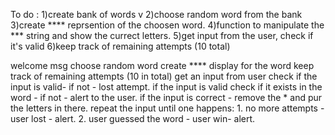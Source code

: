 To do :
1)create bank of words  v
2)choose random word from the bank
3)create **** reprsention of the choosen word.
4)function to manipulate the *** string and show the currect letters.
5)get input from the user, check if it's valid 
6)keep track of remaining attempts (10 total)

welcome msg
choose random word 
    create **** display for the word
keep track of remaining attempts (10 in total)
get an input from user
    check if the input is valid- if not - lost attempt.
    if the input is valid check if it exists in the word - if not - alert to the user.
    if the input is correct - remove the * and pur the letters in there.
repeat the input until one happens:
    1. no more attempts - user lost - alert.
    2. user guessed the word - user win- alert.
    
